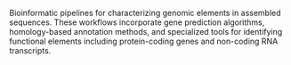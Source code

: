 Bioinformatic pipelines for characterizing genomic elements in assembled sequences. These workflows
incorporate gene prediction algorithms, homology-based annotation methods, and specialized tools for
identifying functional elements including protein-coding genes and non-coding RNA transcripts.
